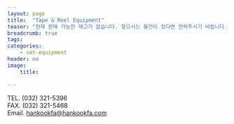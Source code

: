 ```yaml
---
layout: page
title:  "Tape & Reel Equipment"
teaser: "현재 판매 가능한 재고가 없습니다. 찾으시는 물건이 있다면 연락주시기 바랍니다."
breadcrumb: true
tags:
categories:
    - smt-equipment
header: no
image:
    title:

---
```


TEL. (032) 321-5396  
FAX. (032) 321-5468  
Email. [hankookfa@hankookfa.com](mailto:hankookfa@hankookfa.com)  
